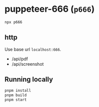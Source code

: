 # puppeteer-666 (`p666`)

```sh
npx p666
```

## http

Use base url `localhost:666`.

- /api/pdf
- /api/screenshot

## Running locally

```sh
pnpm install
pnpm build
pnpm start
```
